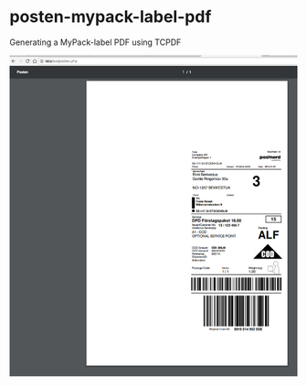# posten-mypack-label-pdf
Generating a MyPack-label PDF using TCPDF

<img src="https://github.com/fransr/posten-mypack-label-pdf/raw/master/example-label.png" />
